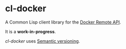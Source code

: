 cl-docker
=========

A Common Lisp client library for the [Docker Remote API](https://docs.docker.com/reference/api/docker_remote_api_v1.9/).

It is a **work-in-progress**.

*cl-docker* uses [Semantic versioning](http://semver.org/).

